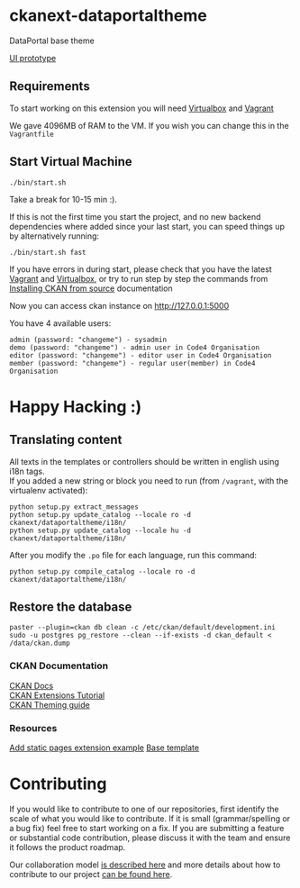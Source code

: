 ckanext-dataportaltheme
=============

DataPortal base theme

[UI prototype](https://www.figma.com/file/P60qSupJkefpT7K4rT5PQuva/Data-Portal?node-id=0%3A1)


## Requirements


To start working on this extension you will need [Virtualbox](https://www.virtualbox.org/) and [Vagrant](https://www.vagrantup.com/)

We gave 4096MB of RAM to the VM. If you wish you can change this in the `Vagrantfile`


## Start Virtual Machine

```
./bin/start.sh
```
Take a break for 10-15 min :).

If this is not the first time you start the project, and no new backend dependencies where added since your last start,
you can speed things up by alternatively running:

 ```
./bin/start.sh fast
```

If you have errors in during start, please check that you have the latest [Vagrant](https://www.vagrantup.com/) and [Virtualbox](https://www.virtualbox.org/), or try to run step by step the commands from [Installing CKAN from source](https://docs.ckan.org/en/latest/maintaining/installing/install-from-source.html) documentation

Now you can access ckan instance on http://127.0.0.1:5000

You have 4 available users:
```
admin (password: "changeme") - sysadmin
demo (password: "changeme") - admin user in Code4 Organisation
editor (password: "changeme") - editor user in Code4 Organisation
member (password: "changeme") - regular user(member) in Code4 Organisation
```



# Happy Hacking :)

## Translating content
All texts in the templates or controllers should be written in english using i18n tags.  
If you added a new string or block you need to run (from `/vagrant`, with the virtualenv activated):
```
python setup.py extract_messages
python setup.py update_catalog --locale ro -d  ckanext/dataportaltheme/i18n/
python setup.py update_catalog --locale hu -d  ckanext/dataportaltheme/i18n/
```

After you modify the `.po` file for each language, run this command:
```
python setup.py compile_catalog --locale ro -d ckanext/dataportaltheme/i18n/
```



## Restore the database

```
paster --plugin=ckan db clean -c /etc/ckan/default/development.ini
sudo -u postgres pg_restore --clean --if-exists -d ckan_default < /data/ckan.dump
```

### CKAN Documentation
[CKAN Docs](https://docs.ckan.org/en/2.8/)  
[CKAN Extensions Tutorial](https://docs.ckan.org/en/2.8/extensions/tutorial.html)  
[CKAN Theming guide](https://docs.ckan.org/en/2.8/theming/)

### Resources
[Add static pages extension example](https://github.com/okfn/ckanext-sa/blob/master/ckanext/sa/plugin.py)
[Base template](https://github.com/ckan/ckan/tree/master/ckan/templates)


# Contributing

If you would like to contribute to one of our repositories, first identify the scale of what you would like to contribute. If it is small (grammar/spelling or a bug fix) feel free to start working on a fix. If you are submitting a feature or substantial code contribution, please discuss it with the team and ensure it follows the product roadmap.

Our collaboration model [is described here](WORKFLOW.md) and more details about how to contribute to our project [can be found here](CONTRIBUTING.md).

